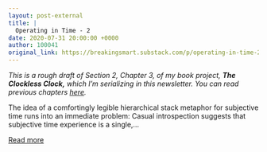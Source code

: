 ```yaml
---
layout: post-external
title: |
  Operating in Time - 2
date: 2020-07-31 20:00:00 +0000
author: 100041
original_link: https://breakingsmart.substack.com/p/operating-in-time-2
---
```


_This is a rough draft of Section 2, Chapter 3, of my book project,  **The Clockless Clock,** which I’m serializing in this newsletter. You can read previous chapters [here](https://breakingsmart.substack.com/subscribe?utm_medium=rss&utm_content=796170)._

The idea of a comfortingly legible hierarchical stack metaphor for subjective time runs into an immediate problem: Casual introspection suggests that subjective time experience is a single,…

[Read more](https://breakingsmart.substack.com/p/operating-in-time-2)
